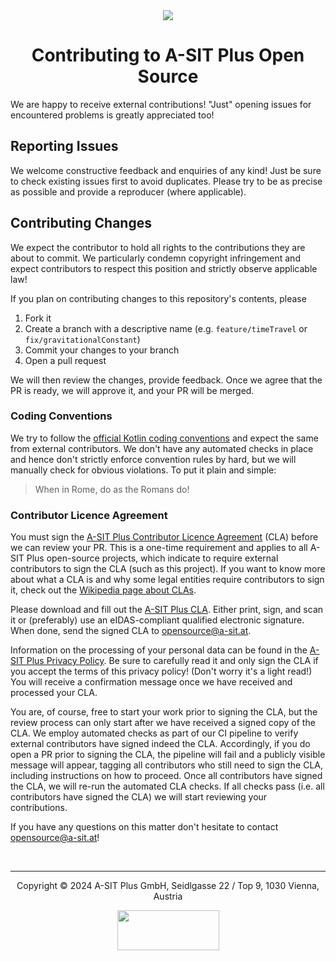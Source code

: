 <div align="center">
<img src="https://github.com/user-attachments/assets/13750466-7d65-492f-9250-420da5467d2d">

# Contributing to A-SIT Plus Open Source

</div>

We are happy to receive external contributions!
"Just" opening issues for encountered problems is greatly appreciated too!

## Reporting Issues

We welcome constructive feedback and enquiries of any kind! Just be sure to check existing issues first to avoid duplicates.
Please try to be as precise as possible and provide a reproducer (where applicable).

## Contributing Changes

We expect the contributor to hold all rights to the contributions they are about to commit.
We particularly condemn copyright infringement and expect contributors to respect this position and strictly observe applicable law!

If you plan on contributing changes to this repository's contents, please

1. Fork it
2. Create a branch with a descriptive name (e.g. `feature/timeTravel` or `fix/gravitationalConstant`)
3. Commit your changes to your branch
4. Open a pull request

We will then review the changes, provide feedback.
Once we agree that the PR is ready, we will approve it, and your PR will be merged.

### Coding Conventions

We try to follow the [official Kotlin coding conventions](https://kotlinlang.org/docs/coding-conventions.html) and expect the same from external contributors.
We don't have any automated checks in place and hence don't strictly enforce convention rules by hard, but we will manually check for obvious violations.
To put it plain and simple:

> When in Rome, do as the Romans do!

### Contributor Licence Agreement

You must sign the [A-SIT Plus Contributor Licence Agreement](https://plus.a-sit.at/assets/other/cla/ASP_CLA.pdf) (CLA) before we can review your PR.
This is a one-time requirement and applies to all A-SIT Plus open-source projects, which indicate to require external contributors to sign the CLA (such as this project).
If you want to know more about what a CLA is and why some legal entities require contributors to sign it, check out the [Wikipedia page about CLAs](https://en.wikipedia.org/wiki/Contributor_License_Agreement).

Please download and fill out the [A-SIT Plus CLA](https://plus.a-sit.at/assets/other/cla/ASP_CLA.pdf).
Either print, sign, and scan it or (preferably) use an eIDAS-compliant qualified electronic signature.
When done, send the signed CLA to opensource@a-sit.at.

Information on the processing of your personal data can be found in the [A-SIT Plus Privacy Policy](https://plus.a-sit.at/assets/other/cla/ASP_Privacy.pdf).
Be sure to carefully read it and only sign the CLA if you accept the terms of this privacy policy! (Don't worry it's a light read!)
You will receive a confirmation message once we have received and processed your CLA.

You are, of course, free to start your work prior to signing the CLA, but the review process can only start after we have received a signed copy of the CLA.
We employ automated checks as part of our CI pipeline to verify external contributors have signed indeed the CLA.
Accordingly, if you do open a PR prior to signing the CLA, the pipeline will fail and a publicly visible message will appear, tagging all contributors who still need to sign the CLA, including instructions on how to proceed.
Once all contributors have signed the CLA, we will re-run the automated CLA checks.
If all checks pass (i.e. all contributors have signed the CLA) we will start reviewing your contributions.

If you have any questions on this matter don't hesitate to contact opensource@a-sit.at!

<br>

<hr>
<div align="center">

Copyright &copy; 2024 A-SIT Plus GmbH, Seidlgasse 22 / Top 9, 1030 Vienna, Austria

<img src="https://a-sit-plus.github.io/logo_kurzertext.svg" width="163" height="64">

</div>
